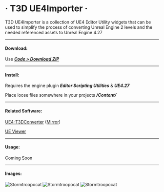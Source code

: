 # &middot; T3D UE4Importer &middot;


T3D UE4Importer is a collection of UE4 Editor Utility widgets that can be used to simplify the process of converting Unreal Engine 2 levels and the needed referenced assets to Unreal Engine 4.27

---
#### Download:

Use __*[Code > Download ZIP](https://github.com/RareKiwi/T3D_UE4Importer/archive/refs/heads/main.zip)*__

---
#### Install:

Requires the engine plugin __*Editor Scripting Utilities*__ & __*UE4.27*__

Place loose files somewhere in your projects __*/Content/*__

---
#### Related Software:

[UE4-T3DConverter](https://forums.unrealengine.com/t/tool-ue4-t3d-converter-for-bsp-brushes/4057)
([Mirror](https://drive.google.com/file/d/1JA8__aWtyCOZEmQXkwmSCT_SESt6y0At/view?usp=sharing))

[UE Viewer](https://www.gildor.org/en/projects/umodel#files)

---
#### Usage:
Coming Soon

---
#### Images:

![Stormtroopocat](https://imgur.com/g5rgkG6.png "EUW_T3D_ActorImporter")
![Stormtroopocat](https://imgur.com/pA5uREG.png "EUW_LightHelper")
![Stormtroopocat](https://imgur.com/Vf9AKkZ.png "EUW_ImportFBX")
